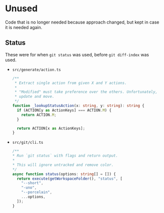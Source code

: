# Unused

Code that is no longer needed because approach changed, but kept in case it is needed again.


## Status

These were for when `git status` was used, before `git diff-index` was used.

- `src/generate/action.ts`
    ```typescript
    /**
     * Extract single action from given X and Y actions.
     *
     * "Modified" must take preference over the others. Unfortunately, there is no way here to combine
     * update and move.
     */
    function _lookupStatusAction(x: string, y: string): string {
      if (ACTION[y as ActionKeys] === ACTION.M) {
        return ACTION.M;
      }

      return ACTION[x as ActionKeys];
    }
    ```

- `src/git/cli.ts`
    ```typescript
    /**
    * Run `git status` with flags and return output.
    *
    * This will ignore untracked and remove color.
    */
    async function status(options: string[] = []) {
      return execute(getWorkspaceFolder(), "status", [
        "--short",
        "-uno",
        "--porcelain",
        ...options,
      ]);
    }
    ```
